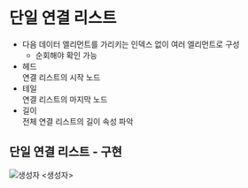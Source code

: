 ---
---
# 단일 연결 리스트
- 다음 데이터 엘리먼트를 가리키는 인덱스 없이 여러 엘리먼트로 구성
  - 순회해야 확인 가능
- 헤드  
연결 리스트의 시작 노드
- 테일  
연결 리스트의 마지막 노드
- 길이  
전체 연결 리스트의 길이 속성 파악
## 단일 연결 리스트 - 구현
![생성자](../../img/list01.png)
<생성자>
